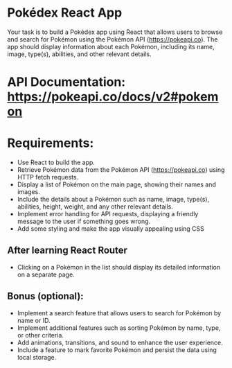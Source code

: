 # Pokédex React App

Your task is to build a Pokédex app using React that allows users to browse and search for Pokémon using the Pokémon API (https://pokeapi.co). The app should display information about each Pokémon, including its name, image, type(s), abilities, and other relevant details.

# API Documentation: https://pokeapi.co/docs/v2#pokemon

# Requirements:

- Use React to build the app.
- Retrieve Pokémon data from the Pokémon API (https://pokeapi.co) using  HTTP fetch requests.
- Display a list of Pokémon on the main page, showing their names and images.
- Include the details about a Pokémon such as name, image, type(s), abilities, height, weight, and any other relevant details.
- Implement error handling for API requests, displaying a friendly message to the user if something goes wrong.
- Add some styling and make the app visually appealing using CSS

## After learning React Router
- Clicking on a Pokémon in the list should display its detailed information on a separate page.

## Bonus (optional):
- Implement a search feature that allows users to search for Pokémon by name or ID.
- Implement additional features such as sorting Pokémon by name, type, or other criteria.
- Add animations, transitions, and sound to enhance the user experience.
- Include a feature to mark favorite Pokémon and persist the data using local storage.